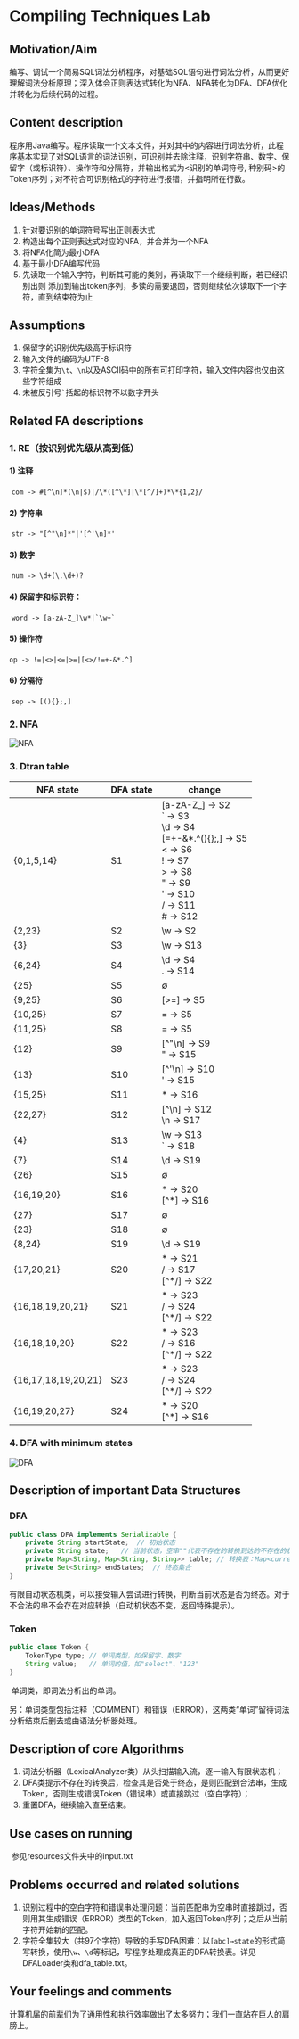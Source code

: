 # Compiling Techniques Lab

## Motivation/Aim

​	编写、调试⼀个简易SQL词法分析程序，对基础SQL语句进⾏词法分析，从⽽更好理解词法分析原理；深⼊体会正则表达式转化为NFA、NFA转化为DFA、DFA优化并转化为后续代码的过程。 

## Content description

​	程序⽤Java编写。程序读取⼀个⽂本⽂件，并对其中的内容进⾏词法分析，此程序基本实现了对SQL语言的词法识别，可识别并去除注释，识别字符串、数字、保留字（或标识符）、操作符和分隔符，并输出格式为<识别的单词符号, 种别码>的Token序列；对不符合可识别格式的字符进⾏报错，并指明所在⾏数。

## Ideas/Methods

  1. 针对要识别的单词符号写出正则表达式 
  2. 构造出每个正则表达式对应的NFA，并合并为一个NFA
  3. 将NFA化简为最小DFA 
  4. 基于最小DFA编写代码 
  5. 先读取⼀个输⼊字符，判断其可能的类别，再读取下⼀个继续判断，若已经识别出则
    添加到输出token序列，多读的需要退回，否则继续依次读取下⼀个字符，直到结束符为⽌ 

## Assumptions

  1. 保留字的识别优先级⾼于标识符
  2. 输入文件的编码为UTF-8
  3. 字符全集为`\t`、`\n`以及ASCII码中的所有可打印字符，输⼊⽂件内容也仅由这些字符组成
  4. 未被反引号`` ` ``括起的标识符不以数字开头

## Related FA descriptions

### 1. RE（按识别优先级从高到低）

#### 1) 注释

​	`com -> #[^\n]*(\n|$)|/\*([^\*]|\*[^/]+)*\*{1,2}/`

#### 2) 字符串

​	`str -> "[^"\n]*"|'[^'\n]*'`

#### 3) 数字

​	`num -> \d+(\.\d+)?`

#### 4) 保留字和标识符：

​	``word -> [a-zA-Z_]\w*|`\w+` ``

#### 5) 操作符

​	`op -> !=|<>|<=|>=|[<>/!=+-&*.^]`

#### 6) 分隔符

​	`sep -> [(){};,]`



### 2. NFA

![NFA](resources/NFA.png)



### 3. Dtran table

| NFA state           | DFA state | change                                                       |
| ------------------- | --------- | ------------------------------------------------------------ |
| {0,1,5,14}          | S1        | [a-zA-Z_] → S2<br>` → S3<br>\d → S4<br>[=+-&*.^(){};,] → S5<br>< → S6<br>! → S7<br>> → S8<br>" → S9<br>' → S10<br>/ → S11<br># → S12 |
| {2,23}              | S2        | \w → S2                                                      |
| {3}                 | S3        | \w → S13                                                     |
| {6,24}              | S4        | \d → S4<br>. → S14                                           |
| {25}                | S5        | ∅                                                            |
| {9,25}              | S6        | [>=] → S5                                                    |
| {10,25}             | S7        | = → S5                                                       |
| {11,25}             | S8        | = → S5                                                       |
| {12}                | S9        | [^"\n] → S9<br>" → S15                                       |
| {13}                | S10       | [^'\n] → S10<br>' → S15                                      |
| {15,25}             | S11       | * → S16                                                      |
| {22,27}             | S12       | [^\n] → S12<br>\n → S17                                      |
| {4}                 | S13       | \w → S13<br>` → S18                                          |
| {7}                 | S14       | \d → S19                                                     |
| {26}                | S15       | ∅                                                            |
| {16,19,20}          | S16       | * → S20<br>\[^*] → S16                                       |
| {27}                | S17       | ∅                                                            |
| {23}                | S18       | ∅                                                            |
| {8,24}              | S19       | \d → S19                                                     |
| {17,20,21}          | S20       | * → S21<br>/ → S17<br>\[^*/] → S22                           |
| {16,18,19,20,21}    | S21       | * → S23<br>/ → S24<br>\[^*/] → S22                           |
| {16,18,19,20}       | S22       | * → S23<br>/ → S16<br>\[^*/] → S22                           |
| {16,17,18,19,20,21} | S23       | * → S23<br>/ → S24<br>\[^*/] → S22                           |
| {16,19,20,27}       | S24       | * → S20<br>\[^*] → S16                                       |



### 4. DFA with minimum states

![DFA](resources/DFA.png)

## Description of important Data Structures

### DFA

```java
public class DFA implements Serializable {
	private String startState;  // 初始状态
	private String state;   // 当前状态，空串""代表不存在的转换到达的不存在的状态
	private Map<String, Map<String, String>> table; // 转换表：Map<current_state, Map<input_char, next_state>>
	private Set<String> endStates;  // 终态集合
}
```

​	有限自动状态机类，可以接受输入尝试进行转换，判断当前状态是否为终态。对于不合法的串不会存在对应转换（自动机状态不变，返回特殊提示）。

### Token

```java
public class Token {
	TokenType type; // 单词类型，如保留字、数字
	String value;   // 单词的值，如"select"、"123"
}
```

​	单词类，即词法分析出的单词。

​	另：单词类型包括注释（COMMENT）和错误（ERROR），这两类“单词”留待词法分析结束后删去或由语法分析器处理。

## Description of core Algorithms

1. 词法分析器（LexicalAnalyzer类）从头扫描输入流，逐一输入有限状态机；
2. DFA类提示不存在的转换后，检查其是否处于终态，是则匹配到合法串，生成Token，否则生成错误Token（错误串）或直接跳过（空白字符）；
3. 重置DFA，继续输入直至结束。

## Use cases on running

​	参见resources文件夹中的input.txt

## Problems occurred and related solutions

1. 识别过程中的空白字符和错误串处理问题：当前匹配串为空串时直接跳过，否则用其生成错误（ERROR）类型的Token，加入返回Token序列；之后从当前字符开始新的匹配。
2. 字符全集较大（共97个字符）导致的手写DFA困难：以``[abc]→state``的形式简写转换，使用`\w`、`\d`等标记，写程序处理成真正的DFA转换表。详见DFALoader类和dfa_table.txt。

## Your feelings and comments

​	计算机届的前辈们为了通用性和执行效率做出了太多努力；我们一直站在巨人的肩膀上。